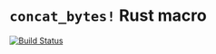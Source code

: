 `concat_bytes!` Rust macro
==========================

[![Build Status](https://travis-ci.org/KokaKiwi/concat_bytes.svg?branch=master)](https://travis-ci.org/KokaKiwi/concat_bytes)
